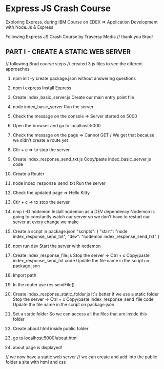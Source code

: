 # Express JS Crash Course

Exploring Express, during IBM Course on EDEX => Application Development with Node.Js & Express

Following Express JS Crash Course by Traversy Media
// thank you Brad!

## PART I - CREATE A STATIC WEB SERVER

// following Brad course steps
// created 3 js files to see the diferent approaches

1. npm init -y
  create package.json without answering questions

2. npm i express
  Install Express

3. Create index_basic_server.js
  Create our main entry point file

4. node index_basic_server
  Run the server

5. Check the message on the console => Server started on 5000

6. Open the browser and go to localhost:5000

7. Check the message on the page => Cannot GET /
  We get that because we didn't create a route yet

8. Ctlr + c => to stop the server

9. Create index_response_send_txt.js
  Copy/paste index_basic_server.js code 

10. Create a Router

11. node index_response_send_txt
  Run the server

12. Check the updated page => Hello Kitty

13. Ctlr + c => to stop the server

14. nmp i -D nodemon
  Install nodemon as a DEV dependency
  Nodemon is going to constantly watch our server
  so we don't have to restart our server at every change we make

15. Create a script in package.json
  "scripts": {
      "start": "node index_response_send_txt",
      "dev": "nodemon index_response_send_txt"
  }

16. npm run dev
  Start the server with nodemon

17. Create index_response_file.js
  Stop the server => Ctrl + c
  Copy/paste index_response_send_txt code
  Update the file name in the script on package.json

18. Import path

19. In the router use res.sendFile()

20. Create index_response_static_folder.js
  It´s better if we use a static folder
  Stop the server => Ctrl + c
  Copy/paste index_response_send_file code
  Update the file name in the script on package.json

21. Set a static folder
  So we can access all the files that are inside this folder

22. Create about.html inside public folder

23. go to localhost:5000/about.html

24. about page is displayed!

// we now have a static web server
// we can create and add into the public folder a site with html and css

